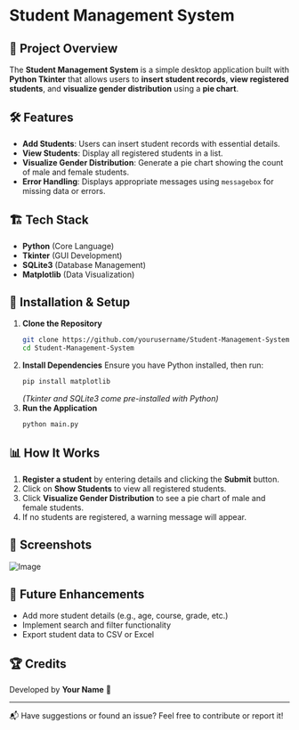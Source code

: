 # Student Management System

## 📌 Project Overview
The **Student Management System** is a simple desktop application built with **Python Tkinter** that allows users to **insert student records**, **view registered students**, and **visualize gender distribution** using a **pie chart**.

## 🛠️ Features
- **Add Students**: Users can insert student records with essential details.
- **View Students**: Display all registered students in a list.
- **Visualize Gender Distribution**: Generate a pie chart showing the count of male and female students.
- **Error Handling**: Displays appropriate messages using `messagebox` for missing data or errors.

## 🏗️ Tech Stack
- **Python** (Core Language)
- **Tkinter** (GUI Development)
- **SQLite3** (Database Management)
- **Matplotlib** (Data Visualization)

## 🚀 Installation & Setup
1. **Clone the Repository**
   ```sh
   git clone https://github.com/yourusername/Student-Management-System.git
   cd Student-Management-System
   ```
2. **Install Dependencies**
   Ensure you have Python installed, then run:
   ```sh
   pip install matplotlib
   ```
   *(Tkinter and SQLite3 come pre-installed with Python)*
3. **Run the Application**
   ```sh
   python main.py
   ```

## 📊 How It Works
1. **Register a student** by entering details and clicking the **Submit** button.
2. Click on **Show Students** to view all registered students.
3. Click **Visualize Gender Distribution** to see a pie chart of male and female students.
4. If no students are registered, a warning message will appear.

## 🎯 Screenshots
![Image](https://github.com/user-attachments/assets/78e496c1-b15e-4ade-9cce-7ca14d92b90f)

## 📝 Future Enhancements
- Add more student details (e.g., age, course, grade, etc.)
- Implement search and filter functionality
- Export student data to CSV or Excel

## 🏆 Credits
Developed by **Your Name** 🚀

---
📬 Have suggestions or found an issue? Feel free to contribute or report it!

